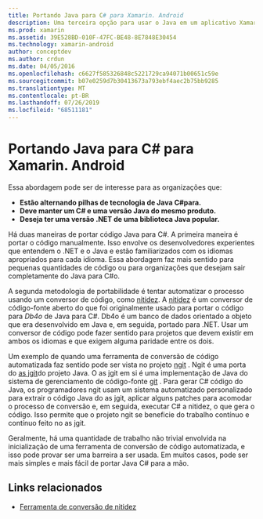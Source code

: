 ```yaml
---
title: Portando Java para C# para Xamarin. Android
description: Uma terceira opção para usar o Java em um aplicativo Xamarin. Android é portar o código-fonte C#Java para.
ms.prod: xamarin
ms.assetid: 39E528BD-010F-47FC-BE48-8E7848E30454
ms.technology: xamarin-android
author: conceptdev
ms.author: crdun
ms.date: 04/05/2016
ms.openlocfilehash: c6627f585326848c5221729ca94071b00651c59e
ms.sourcegitcommit: b07e0259d7b30413673a793ebf4aec2b75bb9285
ms.translationtype: MT
ms.contentlocale: pt-BR
ms.lasthandoff: 07/26/2019
ms.locfileid: "68511181"
---
```

# <a name="porting-java-to-c-for-xamarinandroid"></a>Portando Java para C# para Xamarin. Android

Essa abordagem pode ser de interesse para as organizações que:

- **Estão alternando pilhas de tecnologia de Java C#para.**
- **Deve manter um C# e uma versão Java do mesmo produto.**
- **Deseja ter uma versão .NET de uma biblioteca Java popular.**

Há duas maneiras de portar código Java para C#. A primeira maneira é portar o código manualmente. Isso envolve os desenvolvedores experientes que entendem o .NET e o Java e estão familiarizados com os idiomas apropriados para cada idioma. Essa abordagem faz mais sentido para pequenas quantidades de código ou para organizações que desejam sair completamente do Java para C#o.

A segunda metodologia de portabilidade é tentar automatizar o processo usando um conversor de código, como [nitidez](https://github.com/mono/sharpen). A [nitidez](https://github.com/mono/sharpen) é um conversor de código-fonte aberto do que foi originalmente usado para portar o código para *Db4o* de Java para C#. Db4o é um banco de dados orientado a objeto que era desenvolvido em Java e, em seguida, portado para .NET. Usar um conversor de código pode fazer sentido para projetos que devem existir em ambos os idiomas e que exigem alguma paridade entre os dois.

Um exemplo de quando uma ferramenta de conversão de código automatizada faz sentido pode ser vista no projeto [ngit](https://github.com/mono/ngit) .
Ngit é uma porta do [as jgit](http://eclipse.org/)do projeto Java.
O as jgit em si é uma implementação de Java do sistema de gerenciamento de código-fonte [git](http://git-scm.com/) . Para gerar C# código do Java, os programadores ngit usam um sistema automatizado personalizado para extrair o código Java do as jgit, aplicar alguns patches para acomodar o processo de conversão e, em seguida, executar C# a nitidez, o que gera o código. Isso permite que o projeto ngit se beneficie do trabalho contínuo e contínuo feito no as jgit.

Geralmente, há uma quantidade de trabalho não trivial envolvida na inicialização de uma ferramenta de conversão de código automatizada, e isso pode provar ser uma barreira a ser usada. Em muitos casos, pode ser mais simples e mais fácil de portar Java C# para a mão.

## <a name="related-links"></a>Links relacionados

- [Ferramenta de conversão de nitidez](https://github.com/mono/sharpen)
